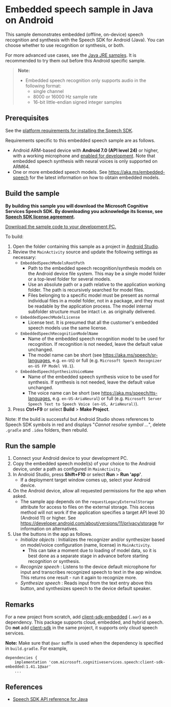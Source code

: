 # Embedded speech sample in Java on Android

This sample demonstrates embedded (offline, on-device) speech recognition and synthesis with the Speech SDK for Android (Java).
You can choose whether to use recognition or synthesis, or both.

For more advanced use cases, see the [Java JRE samples](../../jre/embedded-speech).
It is recommended to try them out before this Android specific sample.

> **Note:**
> * Embedded speech recognition only supports audio in the following format:
>   * single channel
>   * 8000 or 16000 Hz sample rate
>   * 16-bit little-endian signed integer samples

## Prerequisites

See the [platform requirements for installing the Speech SDK](https://learn.microsoft.com/azure/cognitive-services/speech-service/quickstarts/setup-platform?pivots=programming-language-java).

Requirements specific to this embedded speech sample are as follows.
* Android ARM-based device with **Android 7.0 (API level 24)** or higher, with a working microphone and [enabled for development](https://developer.android.com/studio/debug/dev-options).
  Note that embedded speech synthesis with neural voices is only supported on ARM64.
* One or more embedded speech models. See https://aka.ms/embedded-speech for the latest information on how to obtain embedded models.

## Build the sample

**By building this sample you will download the Microsoft Cognitive Services Speech SDK. By downloading you acknowledge its license, see [Speech SDK license agreement](https://aka.ms/csspeech/license).**

[Download the sample code to your development PC.](/README.md#get-the-samples)

To build:
1. Open the folder containing this sample as a project in [Android Studio](https://developer.android.com/studio/).
1. Review the `MainActivity` source and update the following settings as necessary:
   * `EmbeddedSpeechModelsRootPath`
     * Path to the embedded speech recognition/synthesis models on the Android device file system.
       This may be a single model folder or a top-level folder for several models.
     * Use an absolute path or a path relative to the application working folder.
       The path is recursively searched for model files.
     * Files belonging to a specific model must be present as normal individual files in a model folder,
       not in a package, and they must be readable by the application process.
       The model internal subfolder structure must be intact i.e. as originally delivered.
   * `EmbeddedSpeechModelLicense`
     * License text. It is presumed that all the customer's embedded speech models use the same license.
   * `EmbeddedSpeechRecognitionModelName`
     * Name of the embedded speech recognition model to be used for recognition.
       If recognition is not needed, leave the default value unchanged.
     * The model name can be short (see https://aka.ms/speech/sr-languages, e.g. `en-US`) or full (e.g. `Microsoft Speech Recognizer en-US FP Model V8.1`).
   * `EmbeddedSpeechSynthesisVoiceName`
     * Name of the embedded speech synthesis voice to be used for synthesis.
       If synthesis is not needed, leave the default value unchanged.
     * The voice name can be short (see https://aka.ms/speech/tts-languages, e.g. `en-US-AriaNeural`) or full (e.g. `Microsoft Server Speech Text to Speech Voice (en-US, AriaNeural)`).
1. Press **Ctrl+F9** or select **Build** \> **Make Project**.

Note: If the build is successful but Android Studio shows references to Speech SDK symbols in red and displays "*Cannot resolve symbol ...*", delete `.gradle` and `.idea` folders, then rebuild.

## Run the sample

1. Connect your Android device to your development PC.
1. Copy the embedded speech model(s) of your choice to the Android device, under a path as configured in `MainActivity`.
1. In Android Studio, press **Shift+F10** or select **Run** \> **Run 'app'**.
   * If a deployment target window comes up, select your Android device.
1. On the Android device, allow all requested permissions for the app when asked.
   * The sample app depends on the `requestLegacyExternalStorage` attribute for access to files on the external storage.
     This access method will not work if the application specifies a target API level 30 (Android 11) or higher.
     See https://developer.android.com/about/versions/11/privacy/storage for information on alternatives.
1. Use the buttons in the app as follows.
   * *Initialize objects* : Initializes the recognizer and/or synthesizer based on model/voice configuration (name, license) in `MainActivity`.
     * This can take a moment due to loading of model data, so it is best done as a separate stage in advance before starting recognition or synthesis.
   * *Recognize speech* : Listens to the device default microphone for input and transcribes recognized speech to text in the app window. This returns one result - run it again to recognize more.
   * *Synthesize speech* : Reads input from the text entry above this button, and synthesizes speech to the device default speaker.

## Remarks

For a new project from scratch, add [client-sdk-embedded](https://mvnrepository.com/artifact/com.microsoft.cognitiveservices.speech/client-sdk-embedded) (`.aar`) as a dependency.
This package supports cloud, embedded, and hybrid speech.
Do **not** add [client-sdk](https://mvnrepository.com/artifact/com.microsoft.cognitiveservices.speech/client-sdk) in the same project, it supports only cloud speech services.

**Note:** Make sure that `@aar` suffix is used when the dependency is specified in `build.gradle`. For example,
```
dependencies {
    implementation 'com.microsoft.cognitiveservices.speech:client-sdk-embedded:1.41.1@aar'
    ...
```

## References

* [Speech SDK API reference for Java](https://aka.ms/csspeech/javaref)
